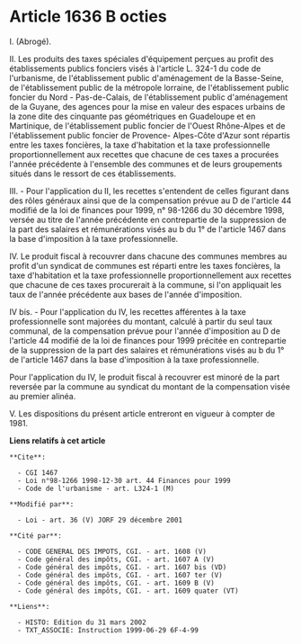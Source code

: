# Article 1636 B octies

I. (Abrogé).

II. Les produits des taxes spéciales d'équipement perçues au profit des établissements publics fonciers visés à l'article L.
324-1 du code de l'urbanisme, de l'établissement public d'aménagement de la Basse-Seine, de l'établissement public de la
métropole lorraine, de l'établissement public foncier du Nord - Pas-de-Calais, de l'établissement public d'aménagement de la
Guyane, des agences pour la mise en valeur des espaces urbains de la zone dite des cinquante pas géométriques en Guadeloupe
et en Martinique, de l'établissement public foncier de l'Ouest Rhône-Alpes et de l'établissement public foncier de Provence-
Alpes-Côte d'Azur sont répartis entre les taxes foncières, la taxe d'habitation et la taxe professionnelle
proportionnellement aux recettes que chacune de ces taxes a procurées l'année précédente à l'ensemble des communes et de
leurs groupements situés dans le ressort de ces établissements.

III. - Pour l'application du II, les recettes s'entendent de celles figurant dans des rôles généraux ainsi que de la
compensation prévue au D de l'article 44 modifié de la loi de finances pour 1999, n° 98-1266 du 30 décembre 1998, versée au
titre de l'année précédente en contrepartie de la suppression de la part des salaires et rémunérations visés au b du 1° de
l'article 1467 dans la base d'imposition à la taxe professionnelle.

IV. Le produit fiscal à recouvrer dans chacune des communes membres au profit d'un syndicat de communes est réparti entre les
taxes foncières, la taxe d'habitation et la taxe professionnelle proportionnellement aux recettes que chacune de ces taxes
procurerait à la commune, si l'on appliquait les taux de l'année précédente aux bases de l'année d'imposition.

IV bis. - Pour l'application du IV, les recettes afférentes à la taxe professionnelle sont majorées du montant, calculé à
partir du seul taux communal, de la compensation prévue pour l'année d'imposition au D de l'article 44 modifié de la loi de
finances pour 1999 précitée en contrepartie de la suppression de la part des salaires et rémunérations visés au b du 1° de
l'article 1467 dans la base d'imposition à la taxe professionnelle.

Pour l'application du IV, le produit fiscal à recouvrer est minoré de la part reversée par la commune au syndicat du montant
de la compensation visée au premier alinéa.

V. Les dispositions du présent article entreront en vigueur à compter de 1981.

**Liens relatifs à cet article**

	**Cite**:

	  - CGI 1467
	  - Loi n°98-1266 1998-12-30 art. 44 Finances pour 1999
	  - Code de l'urbanisme - art. L324-1 (M)

	**Modifié par**:

	  - Loi - art. 36 (V) JORF 29 décembre 2001

	**Cité par**:

	  - CODE GENERAL DES IMPOTS, CGI. - art. 1608 (V)
	  - Code général des impôts, CGI. - art. 1607 A (V)
	  - Code général des impôts, CGI. - art. 1607 bis (VD)
	  - Code général des impôts, CGI. - art. 1607 ter (V)
	  - Code général des impôts, CGI. - art. 1609 B (V)
	  - Code général des impôts, CGI. - art. 1609 quater (VT)

	**Liens**:

	  - HISTO: Edition du 31 mars 2002
	  - TXT_ASSOCIE: Instruction 1999-06-29 6F-4-99
